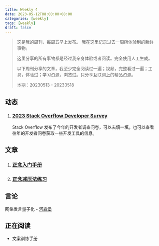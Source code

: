 ```yaml
---
title: Weekly 4
date: 2023-05-12T08:00:00+08:00
categories: [weekly]
tags: [weekly]
draft: false
---
```


> 这是我的周刊，每周五早上发布。
> 我在这里记录过去一周所体验到的新鲜事物。
>
> 这里分享的所有事物都是经过我亲身体验或者阅读。完全使用人工生成。
>
> 以下周刊分享的文章，我至少完全阅读过一遍；视频，完整看过一遍；工具，体验过；学习资源，浏览过。只分享互联网上的精品资源。
>
> 本期：20230513 - 20230518



## 动态

1. ### [2023 Stack Overflow Developer Survey](https://stackoverflow.az1.qualtrics.com/jfe/form/SV_czLVsbnGnF4Q04e?utm_source=iterable&utm_medium=email&utm_campaign=dev-survey-2023&utm_content=take-the-survey)

   Stack Overflow 发布了今年的开发者调查问卷，可以去填一填。也可以查看往年的开发者问卷获取一些开发工具的信息。



## 文章

1. ### [正念入门手册](https://coe.nuhs.edu.sg/Mind-Science-Centre/Learn/Documents/brochures/MSC-MindGym-Mindfulness-booklet-(Chinese).pdf?continueFlag=91d4babc67162421b076fdfb08a8abf4)

2. ### [正念减压法练习](https://www.mayoclinic.org/zh-hans/healthy-lifestyle/consumer-health/in-depth/mindfulness-exercises/art-20046356)

## 言论

网络发言量子化 - [河森堡](https://m.weibo.cn/status/4890030591443186)

## 正在阅读

- 文案训练手册

